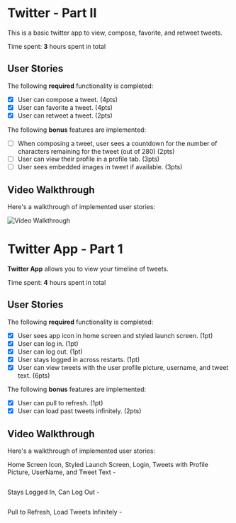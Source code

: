 # Twitter - Part II

This is a basic twitter app to view, compose, favorite, and retweet tweets.

Time spent: **3** hours spent in total

## User Stories

The following **required** functionality is completed:

- [x] User can compose a tweet. (4pts)
- [x] User can favorite a tweet. (4pts)
- [x] User can retweet a tweet. (2pts)

The following **bonus** features are implemented:

- [ ] When composing a tweet, user sees a countdown for the number of characters remaining for the tweet (out of 280) (2pts)
- [ ] User can view their profile in a profile tab. (3pts)
- [ ] User sees embedded images in tweet if available. (3pts)

## Video Walkthrough

Here's a walkthrough of implemented user stories:

<img src='hhttps://recordit.co/zNerFgmOOr.gif' title='Video Walkthrough' width='' alt='Video Walkthrough' />

# Twitter App - Part 1

**Twitter App** allows you to view your timeline of tweets.

Time spent: **4** hours spent in total

## User Stories

The following **required** functionality is completed:

- [x] User sees app icon in home screen and styled launch screen. (1pt)
- [x] User can log in. (1pt)
- [x] User can log out. (1pt)
- [x] User stays logged in across restarts. (1pt)
- [x] User can view tweets with the user profile picture, username, and tweet text. (6pts)

The following **bonus** features are implemented:

- [x] User can pull to refresh. (1pt)
- [x] User can load past tweets infinitely. (2pts)

## Video Walkthrough

Here's a walkthrough of implemented user stories:


Home Screen Icon, Styled Launch Screen, Login, Tweets with Profile Picture, UserName, and Tweet Text - 

<img src='https://recordit.co/BZEMxBNJ6s.gif' title='Home Screen Icon, Styled Launch Screen, Login' width='' alt='' />


Stays Logged In, Can Log Out - 

<img src='https://recordit.co/Oo1P7xc5VU.gif' title='Stays Logged In, Can Log Out' width='' alt='' />


Pull to Refresh, Load Tweets Infinitely - 

<img src='https://recordit.co/kUCjn5iIxo.gif' title='Pull to Refresh, Load Tweets Infinitely' width='' alt='' />
